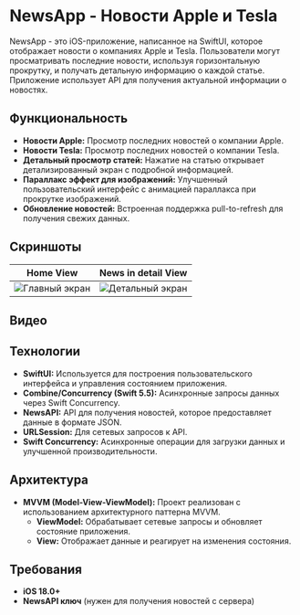 # NewsApp - Новости Apple и Tesla

NewsApp - это iOS-приложение, написанное на SwiftUI, которое отображает новости о компаниях Apple и Tesla. Пользователи могут просматривать последние новости, используя горизонтальную прокрутку, и получать детальную информацию о каждой статье. Приложение использует API для получения актуальной информации о новостях.

## Функциональность

- **Новости Apple:** Просмотр последних новостей о компании Apple.
- **Новости Tesla:** Просмотр последних новостей о компании Tesla.
- **Детальный просмотр статей:** Нажатие на статью открывает детализированный экран с подробной информацией.
- **Параллакс эффект для изображений:** Улучшенный пользовательский интерфейс с анимацией параллакса при прокрутке изображений.
- **Обновление новостей:** Встроенная поддержка pull-to-refresh для получения свежих данных.
  
## Скриншоты
| Home View | News in detail View |
| :---------: | :---------: | 
|![Главный экран](https://github.com/user-attachments/assets/e3d3d7fc-702e-4a9d-8eca-d2cfee6833f7) | ![Детальный экран](https://github.com/user-attachments/assets/3efada25-0b2d-4ae1-9a48-1c5e36d95407) |

## Видео


## Технологии

- **SwiftUI:** Используется для построения пользовательского интерфейса и управления состоянием приложения.
- **Combine/Concurrency (Swift 5.5):** Асинхронные запросы данных через Swift Concurrency.
- **NewsAPI:** API для получения новостей, которое предоставляет данные в формате JSON.
- **URLSession:** Для сетевых запросов к API.
- **Swift Concurrency:** Асинхронные операции для загрузки данных и улучшенной производительности.

## Архитектура

- **MVVM (Model-View-ViewModel):** Проект реализован с использованием архитектурного паттерна MVVM. 
  - **ViewModel:** Обрабатывает сетевые запросы и обновляет состояние приложения.
  - **View:** Отображает данные и реагирует на изменения состояния.

## Требования

- **iOS 18.0+**
- **NewsAPI ключ** (нужен для получения новостей с сервера)

